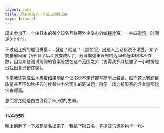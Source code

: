 ```yaml
---
layout: post
title: 周末参加了一个线上编程比赛 
tags: [others]
---
```


<style> 
  img{ 
     width: 70%; 
     padding-left: 15%; 
  } 
</style>


周末参加了一个由日本的某个知名互联网外企举办的编程比赛，一共四道题，时间是3个小时。

不过这比赛的题目质量……就这？就这？（震惊脸）出题人连话都说不清楚，某个变量前面用L指代到了后面就变成N了，题目描述里限制的返回值范围根本不作数，因为某些测试用例的答案居然在这个范围之外（害得我抓耳挠腮了一小时愣是没找出自己错在哪）。

本来我还美滋滋地想着如果能拿个证书说不定还能写简历上~~装逼~~，然而这比赛题目质量甚至不如秋招的时候某些小公司出的笔试题，随便一场力扣周赛的含金量都比它来得高。

总而言之就是白白浪费了3小时的生命。


-----

**11.23更新**

晚上刷新了一下发现排名出来了，我拿了第五名，喜提亚马逊购物卡一张~


